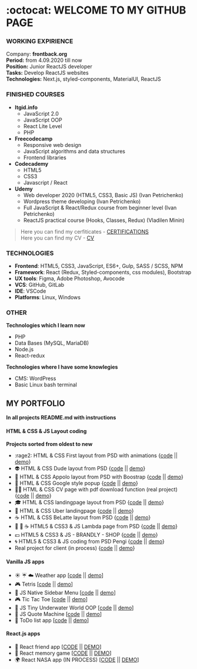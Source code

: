 :octocat: WELCOME TO MY GITHUB PAGE 
==================
### WORKING EXPIRIENCE
Company: **frontback.org**  
**Period:** from 4.09.2020 till now  
**Position:** Junior ReactJS developer  
**Tasks:** Develop ReactJS websites  
**Technologies:** Next.js, styled-components, MaterialUI, ReactJS  

### FINISHED COURSES
- **Itgid.info** 
  - JavaScript 2.0 
  - JavaScript OOP
  - React Lite Level
  - PHP
- **Freecodecamp** 
  - Responsive web design
  - JavaScript algorithms and data structures
  - Frontend libraries
- **Codecademy**
  - HTML5
  - CSS3
  - Javascript / React
- **Udemy**
  - Web developer 2020 (HTML5, CSS3, Basic JS) (Ivan Petrichenko)
  - Wordpress theme developing (Ivan Petrichenko)
  - Full JavaScript & React/Redux course from beginner level (Ivan Petrichenko)
  - ReactJS practical course (Hooks, Classes, Redux) (Vladilen Minin)
  
>Here you can find my cerfiticates - [CERTIFICATIONS](https://github.com/master-bogdan/master-bogdan)    
>Here you can find my CV - [CV](https://github.com/master-bogdan/master-bogdan/blob/master/Frontend%20(4).pdf)

### TECHNOLOGIES
- **Frontend**: HTML5, CSS3, JavaScript, ES6+, Gulp, SASS / SCSS, NPM
- **Framework**: React (Redux, Styled-components, css modules), Bootstrap
- **UX tools**: Figma, Adobe Photoshop, Avocode
- **VCS**: GitHub, GitLab
- **IDE**: VSCode
- **Platforms**: Linux, Windows

### OTHER 
**Technologies which I learn now**
- PHP
- Data Bases (MySQL, MariaDB)
- Node.js
- React-redux

**Technologies where I have some knowlegies**
- CMS: WordPress
- Basic Linux bash terminal

## MY PORTFOLIO

**In all projects README.md with instructions**

#### HTML & CSS & JS Layout coding  
**Projects sorted from oldest to new**
- :rage2: HTML & CSS First layout from PSD with animations
{[code](https://github.com/master-bogdan/first-work) || [demo](https://master-bogdan.github.io/first-work/)}
- :alien: HTML & CSS Dude layout from PSD
{[code](https://github.com/master-bogdan/second-work) || [demo](https://master-bogdan.github.io/second-work/)}
- :beginner: HTML & CSS Appolo layout from PSD with Boostrap
{[code](https://github.com/master-bogdan/apollo-bootstrap-project) || [demo](https://master-bogdan.github.io/apollo-bootstrap-project/)}
- :postal_horn: HTML & CSS Google style popup 
{[code](https://github.com/master-bogdan/html-css-popup) || [demo](https://master-bogdan.github.io/html-css-popup/)}
- :ok_woman: HTML & CSS CV page with pdf download function (real project)
{[code](https://github.com/master-bogdan/Irina-resume) || [demo](https://master-bogdan.github.io/Irina-resume/)}
- :mortar_board: HTML & CSS landingpage layout from PSD
{[code](https://github.com/master-bogdan/landingpage-intensive) || [demo](https://master-bogdan.github.io/landingpage-intensive/)}
- :oncoming_taxi: HTML & CSS Uber landingpage
{[code](https://github.com/master-bogdan/uber-landingpage) || [demo](https://master-bogdan.github.io/uber-landingpage/)}
- :coffee: HTML & CSS BeLatte layout from PSD
{[code](https://github.com/master-bogdan/belatte) || [demo](https://master-bogdan.github.io/belatte/)}
- :hamburger: :wine_glass: :coffee: HTML5 & CSS3 & JS Lambda page from PSD
{[code](https://github.com/master-bogdan/lambda-project) || [demo](https://master-bogdan.github.io/lambda-project/)}
- :dollar: HTML5 & CSS3 & JS - BRANDLY - SHOP
{[code](https://github.com/master-bogdan/brandly-shop) || [demo](https://master-bogdan.github.io/brandly-shop/)}
- :cyclone: HTML5 & CSS3 & JS coding from PSD Pengi
{[code](https://github.com/master-bogdan/pengi-project) || [demo](https://master-bogdan.github.io/pengi-project/)}
- Real project for client (in process)
{[code](https://github.com/master-bogdan/nastya-project) || [demo](https://master-bogdan.github.io/nastya-project/)}

#### Vanilla JS apps
- :sunny: :umbrella: :cloud: Weather app 
[[code](https://github.com/master-bogdan/weather-app) || [demo](https://master-bogdan.github.io/weather-app/)]
- :video_game: Tetris
[[code](https://github.com/master-bogdan/js-tetris) || [demo](https://master-bogdan.github.io/js-tetris/)]
- :open_file_folder: JS Native Sidebar Menu
[[code](https://github.com/master-bogdan/js-sidebar-menu) || [demo](https://master-bogdan.github.io/js-sidebar-menu/)]
- :video_game: Tic Tac Toe
[[code](https://github.com/master-bogdan/js-tic-tac-toe) || [demo](https://master-bogdan.github.io/js-tic-tac-toe/)]
- :whale2: JS Tiny Underwater World OOP
[[code](https://github.com/master-bogdan/js-tiny-world) || [demo](https://master-bogdan.github.io/js-tiny-world/)]
- :closed_book: JS Quote Machine
[[code](https://github.com/master-bogdan/js-quote-machine) || [demo](https://master-bogdan.github.io/js-quote-machine/)]
- :scroll: ToDo list app 
[[code](https://github.com/master-bogdan/js-todo-list) || [demo](https://master-bogdan.github.io/js-todo-list/)]


#### React.js apps
- :dolls: React friend app
[[CODE](https://github.com/master-bogdan/react-friends-app/tree/master) || [DEMO](https://master-bogdan.github.io/react-friends-app/)]
- :dart: React memory game
[[CODE](https://github.com/master-bogdan/react-memory-pair-game/tree/master) || [DEMO](https://master-bogdan.github.io/react-memory-pair-game/)]
- :earth_africa: React NASA app (IN PROCESS)
[[CODE](https://github.com/master-bogdan/nasa-app/tree/master) || [DEMO](https://master-bogdan.github.io/nasa-app/)]
